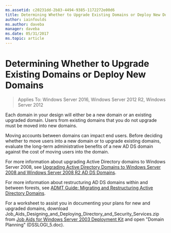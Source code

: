 ```yaml
---
ms.assetid: c20231dd-2b83-4494-9385-1172272e00d6
title: Determining Whether to Upgrade Existing Domains or Deploy New Domains
author: iainfoulds
ms.author: daveba
manager: daveba
ms.date: 05/31/2017
ms.topic: article
---
```


# Determining Whether to Upgrade Existing Domains or Deploy New Domains

> Applies To: Windows Server 2016, Windows Server 2012 R2, Windows Server 2012

Each domain in your design will either be a new domain or an existing upgraded domain. Users from existing domains that you do not upgrade must be moved into new domains.

Moving accounts between domains can impact end users. Before deciding whether to move users into a new domain or to upgrade existing domains, evaluate the long-term administrative benefits of a new AD DS domain against the cost of moving users into the domain.

For more information about upgrading Active Directory domains to  Windows Server 2008, see [Upgrading Active Directory Domains to Windows Server 2008 and Windows Server 2008 R2 AD DS Domains](/previous-versions/windows/it-pro/windows-server-2008-r2-and-2008/cc731188(v=ws.10)).

For more information about restructuring AD DS domains within and between forests, see [ADMT Guide: Migrating and Restructuring Active Directory Domains](/previous-versions/windows/it-pro/windows-server-2008-r2-and-2008/cc974332(v=ws.10)).

For a worksheet to assist you in documenting your plans for new and upgraded domains, download Job_Aids_Designing_and_Deploying_Directory_and_Security_Services.zip from [Job Aids for Windows Server 2003 Deployment Kit](https://microsoft.com/download/details.aspx?id=9608) and open "Domain Planning" (DSSLOGI_5.doc).
